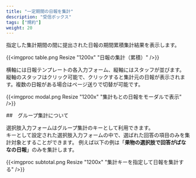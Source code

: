 ```yaml
---
title: "一定期間の日報を集計"
description: "受信ボックス"
tags: ["規約"]
weight: 20
---
```


指定した集計期間の間に提出された日報の期間累積集計結果を表示します。

{{<imgproc table.png Resize "1200x" "日報の集計（累積）" />}}

横軸には日報テンプレートの各入力フォーム、縦軸にはスタッフが並びます。
縦軸のスタッフはクリック可能で、クリックすると集計元の日報が表示されます。複数の日報がある場合はページ送りで切替が可能です。

{{<imgproc modal.png Resize "1200x" "集計もとの日報をモーダルで表示" />}}

##　グループ集計について

選択肢入力フォームはグループ集計のキーとして利用できます。  
キーとして設定された選択肢入力フォームの中で、選ばれた回答の項目のみを集計対象とすることができます。
例えば以下の例は「**果物の選択肢で回答がばななの日報**」のみを集計します。

{{<imgproc subtotal.png Resize "1200x" "集計キーを指定して日報を集計する" />}}

